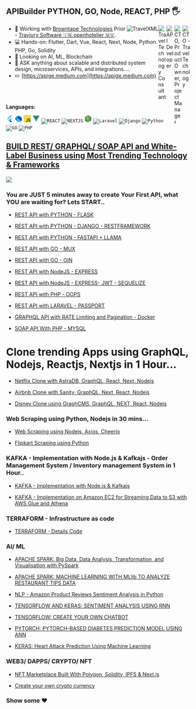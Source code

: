 ## APIBuilder PYTHON, GO, Node, REACT, PHP :raised_hand_with_fingers_splayed:


<a href="https://linkedin.com/in/travel-technology-cto" target=”_blank”>
<img align="right" alt="CTO - Travel Technology" width="22px" src="https://cdn.jsdelivr.net/npm/simple-icons@v3/icons/linkedin.svg" />
</a>
<a href="https://medium.com/@apige" target=”_blank”>
<img align="right" alt="CTO, Product Owner, Project Manager" width="22px" src="https://cdn.jsdelivr.net/npm/simple-icons@v3/icons/medium.svg" />
</a>
<a href="https://twitter.com/htngapi" target=”_blank”>
<img align="right" alt="API Developer" width="22px" src="https://cdn.jsdelivr.net/npm/simple-icons@v3/icons/twitter.svg" />
</a>

<a href="https://github.com/TravelXML" target=”_blank”>
<img align="right" alt="Travel Technology Consultant" width="22px" src="https://cdn.jsdelivr.net/npm/simple-icons@v3/icons/github.svg" />
</a>


<img src="https://komarev.com/ghpvc/?username=TravelXML&label=Views&color=blue&style=plastic" alt="TravelXML" align="right" /> 

- :necktie: Working with [Browntape Technologies](https://browntape.com/) Prior  - [Travjury Software :india:](https://www.travjury.com/),[openhotelier :maldives:](https://www.openhotelier.com/).
- :computer: Hands-on: Flutter, Dart, Vue, React, Next, Node, Python. PHP, Go, Solidity 
- :goggles: Looking on AI, ML, Blockchain
- :dart: ASK anything about scalable and distributed system design, microservices, APIs, and integrations....
- ✏️ [https://apige.medium.com](https://apige.medium.com)


<br/>
<br/>

**Languages:**  

<code><img height="20" src="https://raw.githubusercontent.com/github/explore/80688e429a7d4ef2fca1e82350fe8e3517d3494d/topics/flutter/flutter.png" title ="Flutter"></code>
<code><img height="20" src="https://raw.githubusercontent.com/github/explore/80688e429a7d4ef2fca1e82350fe8e3517d3494d/topics/dart/dart.png" title ="Dart"></code>
<code><img height="20" src="https://raw.githubusercontent.com/github/explore/80688e429a7d4ef2fca1e82350fe8e3517d3494d/topics/javascript/javascript.png" title ="Javascript"></code>
<code><img height="20" src="https://raw.githubusercontent.com/github/explore/80688e429a7d4ef2fca1e82350fe8e3517d3494d/topics/vue/vue.png" title ="VUE"></code>
<code><img height="20" src="https://user-images.githubusercontent.com/8361967/145761480-a4c58bea-cc95-482b-9ad0-300387df49d3.png" title ="REACT"></code>
<code><img height="20" src="https://user-images.githubusercontent.com/8361967/145761483-e65c17ab-b1bf-4fe5-9545-83da097eba94.png" title ="NEXTJS"></code>
<code><img height="20" src="https://raw.githubusercontent.com/github/explore/80688e429a7d4ef2fca1e82350fe8e3517d3494d/topics/nodejs/nodejs.png" title ="NODE"></code> 
<code><img height="20" src="https://user-images.githubusercontent.com/8361967/138249015-3c9dbdc7-30ba-42f2-9498-c0931c50cf5e.png" title ="Laravel"></code> 
<code><img height="20" src="https://user-images.githubusercontent.com/8361967/138249446-5716f1d9-0761-435c-827d-b05cba209327.png" title ="Django"></code> 
<code><img height="20" src="https://user-images.githubusercontent.com/8361967/138249923-30a097b8-11eb-48a6-af15-078c7d6659a9.png" title ="Python"></code> 
<code><img height="20" src="https://user-images.githubusercontent.com/8361967/138250432-71d9a112-d037-442f-873c-4aea29bb952e.png" title ="GO"></code> 
<code><img height="20" src="https://user-images.githubusercontent.com/8361967/138253104-57a7783c-7b51-4083-a8c6-071ddcf366a1.png" title ="PHP"></code> 


## [BUILD REST/ GRAPHQL/ SOAP API and White-Label Business using Most Trending Technology & Frameworks](https://github.com/TravelXML/REST-API-WITH-PYTHON-PHP-NODEJS-GO-DJANGO-LARAVEL-LUMEN-Examples)

<a href="https://github.com/TravelXML/REST-API-WITH-PYTHON-PHP-NODEJS-GO-DJANGO-LARAVEL-LUMEN-Examples/" target=”_blank”>
  <img align="center" src="https://github.com/TravelXML/REST-API-WITH-PYTHON-PHP-NODEJS-GO-DJANGO-LARAVEL-LUMEN-Examples/blob/main/images/Build%20REST%20api.png" />

</a>

### You are JUST 5 minutes away to create Your First API, what YOU are waiting for? Lets START..

* [REST API with PYTHON - FLASK](https://github.com/TravelXML/REST-API-WITH-PYTHON-PHP-NODEJS-GO-DJANGO-LARAVEL-LUMEN-Examples/tree/main/PYTHON)
* [REST API with PYTHON - DJANGO - RESTFRAMEWORK](https://github.com/TravelXML/REST-API-WITH-PYTHON-PHP-NODEJS-GO-DJANGO-LARAVEL-LUMEN-Examples/tree/main/PYTHON-DJANGO-REST-FRAMEWORK)

* [REST API with PYTHON - FASTAPI + LLAMA](https://github.com/TravelXML/PYTHON-FASTAPI-AI-LLAM-POSTGRESSQL-AWS-AI)
* [REST API with GO - MUX](https://github.com/TravelXML/REST-API-WITH-PYTHON-PHP-NODEJS-GO-DJANGO-LARAVEL-LUMEN-Examples/tree/main/GOLANG-MUX)  

* [REST API with GO - GIN](https://github.com/TravelXML/REST-API-WITH-PYTHON-PHP-NODEJS-GO-DJANGO-LARAVEL-LUMEN-Examples/tree/main/GOLANG-GIN)
* [REST API with NodeJS - EXPRESS](https://github.com/TravelXML/REST-API-WITH-PYTHON-PHP-NODEJS-GO-DJANGO-LARAVEL-LUMEN-Examples/tree/main/NODEJS-EXPRESS-MYSQL)
* [REST API with NodeJS - EXPRESS- JWT - SEQUELlZE](https://github.com/TravelXML/REST-API-WITH-PYTHON-PHP-NODEJS-GO-DJANGO-LARAVEL-LUMEN-Examples/tree/main/NODEJS-EXPRESS-SEQUELlZE-JWT-AUTH)
* [REST API with PHP - OOPS](https://github.com/TravelXML/REST-API-WITH-PYTHON-PHP-NODEJS-GO-DJANGO-LARAVEL-LUMEN-Examples/tree/main/PHP-OOPS)  
* [REST API with LARAVEL - PASSPORT](https://github.com/TravelXML/REST-API-WITH-PYTHON-PHP-NODEJS-GO-DJANGO-LARAVEL-LUMEN-Examples/tree/main/LARAVEL-PASSPORT)
* [GRAPHQL API with RATE Limiting and Pagination - Docker](https://github.com/TravelXML/GraphQL-MySQL-API-with-JWT-Authentication-and-Rate-Limiting)
* [SOAP API With PHP - MYSQL](https://github.com/TravelXML/SOAP-API-MYSQL-PHP-PAGINATION/tree/main)


<!--<a href="https://github.com/TravelXML">
  <img align="center" src="https://github-readme-stats.vercel.app/api/top-langs/?username=TravelXML&theme=light&hide_langs_below=1" />
</a>
<a href="https://github.com/TravelXML">
 <img align="center" src="https://github-readme-stats.vercel.app/api?username=TravelXML&show_icons=true&theme=light&line_height=40" alt="API Developer's github stats"/>
</a>-->

#  Clone trending Apps using GraphQL, Nodejs, Reactjs, Nextjs in 1 Hour...

* [Netflix Clone with AstraDB, GraphQL, React, Next, Nodejs](https://github.com/TravelXML/NETFLIX-CLONE-WITH-ASTRADB-GRAPHQL)

* [Airbnb Clone with Sanity, GraphQL, Next, React, Nodejs](https://github.com/TravelXML/AIRBNB-CLONE-SANITY-NEXT-REACT)

* [Disney Clone using GraphCMS, GraphQL, NEXT, React, Nodejs](https://github.com/TravelXML/DISNEY-CLONE-USING-GRAPHCMS-GRAPHQL-NEXT-REACT)


###  Web Scraping using Python, Nodejs in 30 mins...

* [Web Scraping using Nodejs, Axios, Cheerio](https://github.com/TravelXML/WEB-SCRAPING)

* [Flipkart Scraping using Python](https://github.com/TravelXML/FLIPKART-PRODUCT-PRICE-SCRAPPING)


### KAFKA - Implementation with Node.js & Kafkajs - Order Management System / Inventory management System in 1 Hour..

* [KAFKA - Implementation with Node.js & Kafkajs](https://github.com/TravelXML/KAFKA)
  
* [KAFKA - Implementation on Amazon EC2 for Streaming Data to S3 with AWS Glue and Athena](https://github.com/TravelXML/KAFKA-PYTHON-AWS-CRAWLER-AMAZON-ATHENA)


### TERRAFORM - Infrastructure as code    

* [TERRAFORM - Details Code](https://github.com/TravelXML/TERRAFORM-DETAIL-CODES)

### AI/ ML

* [APACHE SPARK: Big Data, Data Analysis, Transformation, and Visualisation with PySpark](https://github.com/TravelXML/APACHE-SPARK-PYSPARK-DATABRICKS)
  
* [APACHE SPARK:  MACHINE LEARNING WITH MLlib TO ANALYZE RESTAURANT TIPS DATA](https://github.com/TravelXML/APACHE-SPARK-PYSPARK-DATABRICKS-MACHINE-LEARNING-MLIB)
  
* [NLP - Amazon Product Reviews Sentiment Analysis in Python](https://github.com/TravelXML/Amazon-Product-Reviews-Sentiment-Analysis-in-Python)

* [TENSORFLOW AND KERAS: SENTIMENT ANALYSIS USING RNN](https://github.com/TravelXML/TENSORFLOW-AND-KERAS-SENTIMENT-ANALYSIS-USING-RNN)

* [TENSORFLOW: CREATE YOUR OWN CHATBOT](https://github.com/TravelXML/TENSORFLOW-BASED-CHATBOT-DEPLOYMENT-IN-PYTHON)
  
* [PYTORCH: PYTORCH-BASED DIABETES PREDICTION MODEL USING ANN](https://github.com/TravelXML/PYTORCH-DIABETES-PREDICTION-ANN-NLP/)
  
* [KERAS: Heart Attack Prediction Using Machine Learning](https://github.com/TravelXML/ML-HEART-ATTACK-EDA-PREDICTION-WITH-KERAS)


  

### WEB3/ DAPPS/ CRYPTO/ NFT

* [NFT Marketplace Built With Polygon, Solidity, IPFS & Next.js](https://github.com/TravelXML/POLYGON-NFT-MARKETPLACE)
  
* [Create your own crypto currency](https://github.com/TravelXML/CREATE-CRYPTO-CURRENCY)



<div>


### Show some ❤️
  
             
</div>
